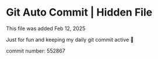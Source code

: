 # Git Auto Commit | Hidden File

This file was added Feb 12, 2025

Just for fun and keeping my daily git commit active 🤪

commit number: 552867
